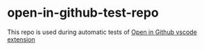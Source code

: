 # open-in-github-test-repo

This repo is used during automatic tests of [Open in Github vscode extension](https://github.com/gdziadkiewicz/open-in-github-test-repo.git)